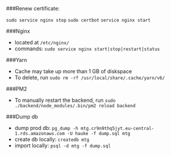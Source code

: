 ###Renew certificate:

`sudo service nginx stop`
`sudo certbot`
`service nginx start`

###Nginx

- located at `/etc/nginx/`
- commands: `sudo service nginx start|stop|restart|status`

###Yarn

- Cache may take up more than 1 GB of diskspace
- To delete, run `sudo rm -rf /usr/local/share/.cache/yarn/v6/`

###PM2

- To manually restart the backend, run `sudo ./backend/node_modules/.bin/pm2 reload backend`

###Dump db

- dump prod db: `pg_dump -h mtg.cr9n9thq5jyt.eu-central-1.rds.amazonaws.com -U hauke -f dump.sql mtg`
- create db locally: `createdb mtg`
- import locally: `psql -d mtg -f dump.sql`
